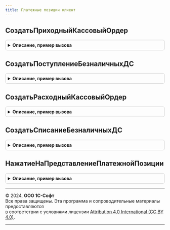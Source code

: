 ```yaml
---
title: Платежные позиции клиент
---
```



## СоздатьПриходныйКассовыйОрдер
<details style="margin: 1em 0; padding: 0.5em; border: 1px solid #ccc; border-radius: 6px;">

<summary style="font-weight: bold; cursor: pointer;">Описание, пример вызова</summary>

```bsl

Процедура СоздатьПриходныйКассовыйОрдер(МассивСсылок, ПараметрыВыполнения) Экспорт
```

Пример вызова
```bsl
ПлатежныеПозицииКлиент.СоздатьПриходныйКассовыйОрдер(МассивСсылок, ПараметрыВыполнения) 
```
</details>

## СоздатьПоступлениеБезналичныхДС
<details style="margin: 1em 0; padding: 0.5em; border: 1px solid #ccc; border-radius: 6px;">

<summary style="font-weight: bold; cursor: pointer;">Описание, пример вызова</summary>

```bsl

Процедура СоздатьПоступлениеБезналичныхДС(МассивСсылок, ПараметрыВыполнения) Экспорт
```

Пример вызова
```bsl
ПлатежныеПозицииКлиент.СоздатьПоступлениеБезналичныхДС(МассивСсылок, ПараметрыВыполнения) 
```
</details>

## СоздатьРасходныйКассовыйОрдер
<details style="margin: 1em 0; padding: 0.5em; border: 1px solid #ccc; border-radius: 6px;">

<summary style="font-weight: bold; cursor: pointer;">Описание, пример вызова</summary>

```bsl

Процедура СоздатьРасходныйКассовыйОрдер(МассивСсылок, ПараметрыВыполнения) Экспорт
```

Пример вызова
```bsl
ПлатежныеПозицииКлиент.СоздатьРасходныйКассовыйОрдер(МассивСсылок, ПараметрыВыполнения) 
```
</details>

## СоздатьСписаниеБезналичныхДС
<details style="margin: 1em 0; padding: 0.5em; border: 1px solid #ccc; border-radius: 6px;">

<summary style="font-weight: bold; cursor: pointer;">Описание, пример вызова</summary>

```bsl

Процедура СоздатьСписаниеБезналичныхДС(МассивСсылок, ПараметрыВыполнения) Экспорт
```

Пример вызова
```bsl
ПлатежныеПозицииКлиент.СоздатьСписаниеБезналичныхДС(МассивСсылок, ПараметрыВыполнения) 
```
</details>

## НажатиеНаПредставлениеПлатежнойПозиции
<details style="margin: 1em 0; padding: 0.5em; border: 1px solid #ccc; border-radius: 6px;">

<summary style="font-weight: bold; cursor: pointer;">Описание, пример вызова</summary>

```bsl

Процедура НажатиеНаПредставлениеПлатежнойПозиции(Форма, Элемент, СтандартнаяОбработка, ДопПараметры = Неопределено) Экспорт
```

Пример вызова
```bsl
ПлатежныеПозицииКлиент.НажатиеНаПредставлениеПлатежнойПозиции(Форма, Элемент, СтандартнаяОбработка, ДопПараметры);
```
</details>

---

© 2024, **ООО 1С-Софт**  
Все права защищены. Эта программа и сопроводительные материалы предоставляются  
в соответствии с условиями лицензии [Attribution 4.0 International (CC BY 4.0)](https://creativecommons.org/licenses/by/4.0/legalcode).

---
